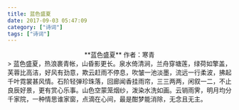 ```yaml
---
title: 蓝色盛夏
date: 2017-09-03 05:47:09
category: ["诗词"]
tags: ["诗词"]
---
```


<center>
**蓝色盛夏**   
作者：寒青
<!--more-->
</center>
> 蓝色盛夏，热浪裹青帐，山昏影更长。泉水倚清涧，兰舟穿塘莲，绿荷如擎盖，芙蓉比高洁，好风有劲意，欺云赶雨不停息，吹皱一池淡墨，流远一行柔波，拂起千叶霓裳甚风情。石阶轻弹珍珠落，回廊闻香挂雨帘，三三两两，闲叙一二，不止良辰好景，更有赏心乐事。山色空蒙笼烟纱，泼染水洗如画。云销雨霁，明月均分千家院，一种情思谁家窗，点滴在心间，最是酣梦能消除，无念且无主。          

